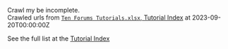 Crawl my be incomplete.  
Crawled urls from [`Ten Forums Tutorials.xlsx`, Tutorial Index](./Ten%20Forums%20Tutorials.xlsx) at 2023-09-20T00:00:00Z

See the full list at the [Tutorial Index](https://www.tenforums.com/tutorials/1977-windows-10-tutorial-index.html)
